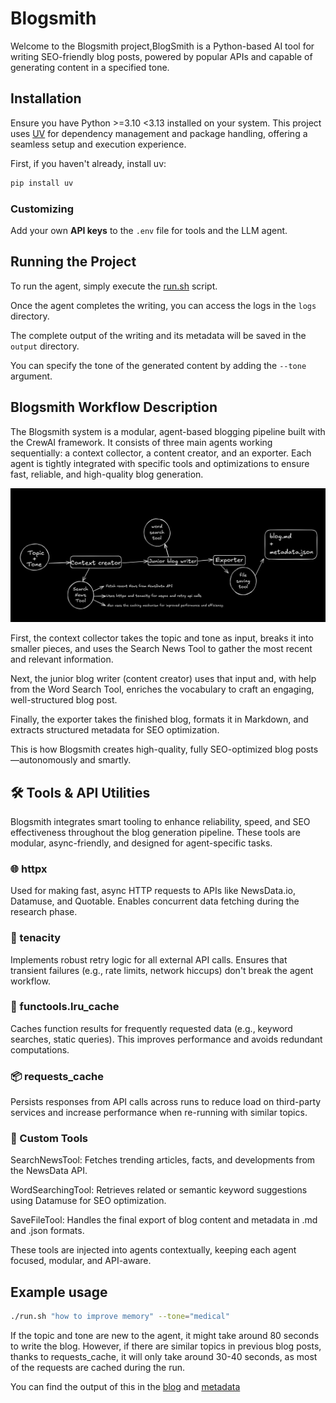 # Blogsmith 

Welcome to the Blogsmith project,BlogSmith is a Python-based AI tool for writing SEO-friendly blog posts, powered by popular APIs and capable of generating content in a specified tone.

## Installation

Ensure you have Python >=3.10 <3.13 installed on your system. This project uses [UV](https://docs.astral.sh/uv/) for dependency management and package handling, offering a seamless setup and execution experience.

First, if you haven't already, install uv:

```bash
pip install uv
```
### Customizing

Add your own **API keys** to the `.env` file for tools and the LLM agent.

## Running the Project

To run the agent, simply execute the [run.sh](./run.sh) script.

Once the agent completes the writing, you can access the logs in the `logs` directory.

The complete output of the writing and its metadata will be saved in the `output` directory.

You can specify the tone of the generated content by adding the `--tone` argument. 

## Blogsmith Workflow Description

The Blogsmith system is a modular, agent-based blogging pipeline built with the CrewAI framework. It consists of three main agents working sequentially: a context collector, a content creator, and an exporter. Each agent is tightly integrated with specific tools and optimizations to ensure fast, reliable, and high-quality blog generation.

![diagram](./misc/diagram.png)

First, the context collector takes the topic and tone as input, breaks it into smaller pieces, and uses the Search News Tool to gather the most recent and relevant information.

Next, the junior blog writer (content creator) uses that input and, with help from the Word Search Tool, enriches the vocabulary to craft an engaging, well-structured blog post.

Finally, the exporter takes the finished blog, formats it in Markdown, and extracts structured metadata for SEO optimization.

This is how Blogsmith creates high-quality, fully SEO-optimized blog posts—autonomously and smartly.


## 🛠️ Tools & API Utilities
Blogsmith integrates smart tooling to enhance reliability, speed, and SEO effectiveness throughout the blog generation pipeline. These tools are modular, async-friendly, and designed for agent-specific tasks.

### 🌐 httpx
Used for making fast, async HTTP requests to APIs like NewsData.io, Datamuse, and Quotable. Enables concurrent data fetching during the research phase.

### 🔁 tenacity
Implements robust retry logic for all external API calls. Ensures that transient failures (e.g., rate limits, network hiccups) don't break the agent workflow.

### 🧠 functools.lru_cache
Caches function results for frequently requested data (e.g., keyword searches, static queries). This improves performance and avoids redundant computations.

### 📦 requests_cache
Persists responses from API calls across runs to reduce load on third-party services and increase performance when re-running with similar topics.

### 🧰 Custom Tools
SearchNewsTool: Fetches trending articles, facts, and developments from the NewsData API.

WordSearchingTool: Retrieves related or semantic keyword suggestions using Datamuse for SEO optimization.

SaveFileTool: Handles the final export of blog content and metadata in .md and .json formats.

These tools are injected into agents contextually, keeping each agent focused, modular, and API-aware.

## Example usage 

```sh
./run.sh "how to improve memory" --tone="medical"
```

If the topic and tone are new to the agent, it might take around 80 seconds to write the blog. However, if there are similar topics in previous blog posts, thanks to requests_cache, it will only take around 30-40 seconds, as most of the requests are cached during the run.

You can find the output of this in the [blog](./output/enhancing-cognitive-function_blog.md) and [metadata](./output/enhancing-cognitive-function_metadata.json)
